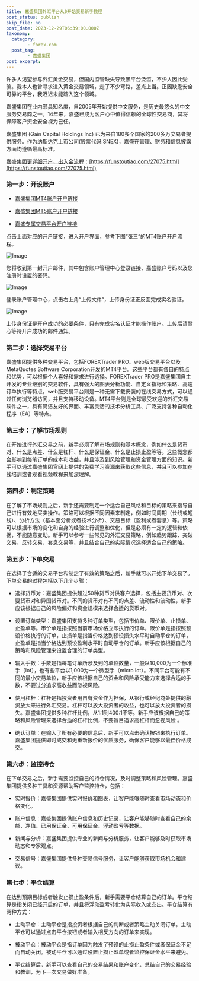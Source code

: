 ```yaml
---
title: 嘉盛集团外汇平台从0开始交易新手教程
post_status: publish
skip_file: no
post_date: 2023-12-29T06:39:00.000Z
taxonomy:
  category:
        - forex-com
  post_tag:
        - 嘉盛集团
post_excerpt: 
---
```

许多人渴望参与外汇黄金交易，但国内监管缺失导致黑平台泛滥，不少人因此受骗。我本人也曾寻求进入黄金交易领域，走了不少弯路，差点上当。正因缺乏安全可靠的平台，我迟迟未能踏入这个领域。

嘉盛集团在业内颇具知名度，自2005年开始提供中文服务，是历史最悠久的中文服务交易商之一。14年来，嘉盛已成为客户心中值得信赖的全球性交易商，其将保障客户资金安全视为己任。

嘉盛集团 (Gain Capital Holdings Inc) 已为来自180多个国家的200多万交易者提供服务。作为纳斯达克上市公司(股票代码:SNEX)，嘉盛在管理、财务和信息披露方面均遵循最高标准。

[嘉盛集团更详细开户，出入金流程](https://funstoutiao.com/27075.html)：[https://funstoutiao.com/27075.html](https://funstoutiao.com/27075.html)

### 第一步：开设账户

* [嘉盛集团MT4账户开户链接](https://s.ssgg.net/jsmt4)

* [嘉盛集团MT5账户开户链接](https://s.ssgg.net/jsmt5)

* [嘉盛专属交易平台开户链接](https://s.ssgg.net/js)

点击上面对应的开户链接，进入开户界面，参考下图“张三”的MT4账户开户流程。

![Image](https://prod-files-secure.s3.us-west-2.amazonaws.com/39ed1227-6d7d-4570-be36-9ccd4a2c4241/7a167aea-686b-400d-af59-4e18eb607a40/640.png?X-Amz-Algorithm=AWS4-HMAC-SHA256&X-Amz-Content-Sha256=UNSIGNED-PAYLOAD&X-Amz-Credential=ASIAZI2LB46657FSNXMS%2F20250227%2Fus-west-2%2Fs3%2Faws4_request&X-Amz-Date=20250227T041310Z&X-Amz-Expires=3600&X-Amz-Security-Token=IQoJb3JpZ2luX2VjEDMaCXVzLXdlc3QtMiJHMEUCIBcGqqvXxM5TFcPWGMpvFAbvmdqyCV7iCjOxIW4XzERVAiEAtbCvOhQr7KrU4h%2FJJcAzKLD9HHzUPSnpcfn3wHZ87Xsq%2FwMIbBAAGgw2Mzc0MjMxODM4MDUiDJ1cHBODmQIQvjAAGyrcAyWIZGFfFzc%2Fe5C8bESNEi0OaA7lfT0XfSefFS3tdkkO%2FcoUmTm0xi0t8MVdlRJ45arRrfUCKrqK7DGDHe0L8z%2FpHbkkf4Td%2Fsb7S4XXmRLSQMNCsbL4HmNUdUUooZLI%2FrvuygocNRrtYWmCUgis%2Bz2mIc%2FLjbEkE5fYRQWdhNnX%2FrtVkpIYlTcGywTzIWYyZ80xFxUdoh%2FCErh3pI9Ue7YXWNVRpM%2BkV6rr8x11Q09FRuEFux6COYuoBZGs%2FexfMSNX%2FV74TOvrDroUk9YlhI87WnADyfNsesBPc3G2rDk1X4uPGsihP9jfuLxaOk18ij1j9vGxS6FEHRoAYrZoqbYF1z0hnqBVs1nR5qR%2F0pproZx%2F4jvi7B8PGIxP0q48l2IZ9Jf1bfDc%2FErDZuFkdF65Ciuhpykn%2FsViurnDCphVWaswP3ObxPHKfav%2BWTBeI5vflwYAwpZaZqFo8LlEhjYa%2BbRK71Vv6g7XkRDd0OYWdmJ4AG5vfm9%2BF8PaXdf7byDWBJu0Lz3ajOlmEstSaNzVQ26DAQbqx68yvBn3Q5RGlbw%2B%2Bx1PMM6RCviulcacrnlEyDtn5fj1Rkqa0a4m9xPnL79eUV%2BPaa0hVV9utn3zoLyJq0oBqPnL682UMK6w%2F70GOqUBc5Vv4DyYXJPFGNIeEiCsPgnO5ANdhAp1bJN8FvSrO%2FOCgFdWEu9b4qJhZhzC33byRcJPxr1zDd8JksPuNZn8Po7cSyJyoxuFrT%2B5HYB5JqckZ5vUPFX60y%2Fu5PFdq6iSNswZd4HBrn87RqrqADecv5Y9LWdNlzX5urh5ozgmRU2QMsycl8TfIszNaQeTs5z90LCmNAcUIylaDCZhChWO3yRsqxZe&X-Amz-Signature=c8517a0e11d1b9ee54de397d0ef8abeddbb20696574185d2465182aa923dde1c&X-Amz-SignedHeaders=host&x-id=GetObject)

您将收到第一封开户邮件，其中包含账户管理中心登录链接、嘉盛账户号码以及您注册时设置的密码。

![Image](https://prod-files-secure.s3.us-west-2.amazonaws.com/39ed1227-6d7d-4570-be36-9ccd4a2c4241/eaa1c6b3-2877-4284-a0e1-530e222c27fb/image.png?X-Amz-Algorithm=AWS4-HMAC-SHA256&X-Amz-Content-Sha256=UNSIGNED-PAYLOAD&X-Amz-Credential=ASIAZI2LB46657FSNXMS%2F20250227%2Fus-west-2%2Fs3%2Faws4_request&X-Amz-Date=20250227T041310Z&X-Amz-Expires=3600&X-Amz-Security-Token=IQoJb3JpZ2luX2VjEDMaCXVzLXdlc3QtMiJHMEUCIBcGqqvXxM5TFcPWGMpvFAbvmdqyCV7iCjOxIW4XzERVAiEAtbCvOhQr7KrU4h%2FJJcAzKLD9HHzUPSnpcfn3wHZ87Xsq%2FwMIbBAAGgw2Mzc0MjMxODM4MDUiDJ1cHBODmQIQvjAAGyrcAyWIZGFfFzc%2Fe5C8bESNEi0OaA7lfT0XfSefFS3tdkkO%2FcoUmTm0xi0t8MVdlRJ45arRrfUCKrqK7DGDHe0L8z%2FpHbkkf4Td%2Fsb7S4XXmRLSQMNCsbL4HmNUdUUooZLI%2FrvuygocNRrtYWmCUgis%2Bz2mIc%2FLjbEkE5fYRQWdhNnX%2FrtVkpIYlTcGywTzIWYyZ80xFxUdoh%2FCErh3pI9Ue7YXWNVRpM%2BkV6rr8x11Q09FRuEFux6COYuoBZGs%2FexfMSNX%2FV74TOvrDroUk9YlhI87WnADyfNsesBPc3G2rDk1X4uPGsihP9jfuLxaOk18ij1j9vGxS6FEHRoAYrZoqbYF1z0hnqBVs1nR5qR%2F0pproZx%2F4jvi7B8PGIxP0q48l2IZ9Jf1bfDc%2FErDZuFkdF65Ciuhpykn%2FsViurnDCphVWaswP3ObxPHKfav%2BWTBeI5vflwYAwpZaZqFo8LlEhjYa%2BbRK71Vv6g7XkRDd0OYWdmJ4AG5vfm9%2BF8PaXdf7byDWBJu0Lz3ajOlmEstSaNzVQ26DAQbqx68yvBn3Q5RGlbw%2B%2Bx1PMM6RCviulcacrnlEyDtn5fj1Rkqa0a4m9xPnL79eUV%2BPaa0hVV9utn3zoLyJq0oBqPnL682UMK6w%2F70GOqUBc5Vv4DyYXJPFGNIeEiCsPgnO5ANdhAp1bJN8FvSrO%2FOCgFdWEu9b4qJhZhzC33byRcJPxr1zDd8JksPuNZn8Po7cSyJyoxuFrT%2B5HYB5JqckZ5vUPFX60y%2Fu5PFdq6iSNswZd4HBrn87RqrqADecv5Y9LWdNlzX5urh5ozgmRU2QMsycl8TfIszNaQeTs5z90LCmNAcUIylaDCZhChWO3yRsqxZe&X-Amz-Signature=843197109cf46dbd7a6087668a4fc141c31336c55184448125d1d0331930ac5e&X-Amz-SignedHeaders=host&x-id=GetObject)

登录账户管理中心，点击右上角“上传文件”，上传身份证正反面完成实名验证。

![Image](https://prod-files-secure.s3.us-west-2.amazonaws.com/39ed1227-6d7d-4570-be36-9ccd4a2c4241/54090639-09fc-46b4-a135-e0289f707147/image.png?X-Amz-Algorithm=AWS4-HMAC-SHA256&X-Amz-Content-Sha256=UNSIGNED-PAYLOAD&X-Amz-Credential=ASIAZI2LB46657FSNXMS%2F20250227%2Fus-west-2%2Fs3%2Faws4_request&X-Amz-Date=20250227T041310Z&X-Amz-Expires=3600&X-Amz-Security-Token=IQoJb3JpZ2luX2VjEDMaCXVzLXdlc3QtMiJHMEUCIBcGqqvXxM5TFcPWGMpvFAbvmdqyCV7iCjOxIW4XzERVAiEAtbCvOhQr7KrU4h%2FJJcAzKLD9HHzUPSnpcfn3wHZ87Xsq%2FwMIbBAAGgw2Mzc0MjMxODM4MDUiDJ1cHBODmQIQvjAAGyrcAyWIZGFfFzc%2Fe5C8bESNEi0OaA7lfT0XfSefFS3tdkkO%2FcoUmTm0xi0t8MVdlRJ45arRrfUCKrqK7DGDHe0L8z%2FpHbkkf4Td%2Fsb7S4XXmRLSQMNCsbL4HmNUdUUooZLI%2FrvuygocNRrtYWmCUgis%2Bz2mIc%2FLjbEkE5fYRQWdhNnX%2FrtVkpIYlTcGywTzIWYyZ80xFxUdoh%2FCErh3pI9Ue7YXWNVRpM%2BkV6rr8x11Q09FRuEFux6COYuoBZGs%2FexfMSNX%2FV74TOvrDroUk9YlhI87WnADyfNsesBPc3G2rDk1X4uPGsihP9jfuLxaOk18ij1j9vGxS6FEHRoAYrZoqbYF1z0hnqBVs1nR5qR%2F0pproZx%2F4jvi7B8PGIxP0q48l2IZ9Jf1bfDc%2FErDZuFkdF65Ciuhpykn%2FsViurnDCphVWaswP3ObxPHKfav%2BWTBeI5vflwYAwpZaZqFo8LlEhjYa%2BbRK71Vv6g7XkRDd0OYWdmJ4AG5vfm9%2BF8PaXdf7byDWBJu0Lz3ajOlmEstSaNzVQ26DAQbqx68yvBn3Q5RGlbw%2B%2Bx1PMM6RCviulcacrnlEyDtn5fj1Rkqa0a4m9xPnL79eUV%2BPaa0hVV9utn3zoLyJq0oBqPnL682UMK6w%2F70GOqUBc5Vv4DyYXJPFGNIeEiCsPgnO5ANdhAp1bJN8FvSrO%2FOCgFdWEu9b4qJhZhzC33byRcJPxr1zDd8JksPuNZn8Po7cSyJyoxuFrT%2B5HYB5JqckZ5vUPFX60y%2Fu5PFdq6iSNswZd4HBrn87RqrqADecv5Y9LWdNlzX5urh5ozgmRU2QMsycl8TfIszNaQeTs5z90LCmNAcUIylaDCZhChWO3yRsqxZe&X-Amz-Signature=a8e412c3aa745dc6032ffaac914ce0e7ba3514a511fadc582e35ca55641a23a0&X-Amz-SignedHeaders=host&x-id=GetObject)

上传身份证是开户成功的必要条件，只有完成实名认证才能操作账户。上传后请耐心等待开户成功的邮件通知。

### 第二步：选择交易平台

嘉盛集团提供多种交易平台，包括FOREXTrader PRO、web版交易平台以及MetaQuotes Software Corporation开发的MT4平台。这些平台都有各自的特点和优势，可以根据个人喜好和需求进行选择。FOREXTrader PRO是嘉盛集团自主开发的专业级别的交易软件，具有强大的图表分析功能、自定义指标和策略、高速订单执行等特点。web版交易平台则是一种无需下载安装的在线交易方式，可以通过任何浏览器访问，并且支持移动设备。MT4平台则是全球最受欢迎的外汇交易软件之一，具有简洁友好的界面、丰富灵活的技术分析工具、广泛支持各种自动化程序（EA）等特点。

### 第三步：了解市场规则

在开始进行外汇交易之前，新手必须了解市场规则和基本概念，例如什么是货币对、什么是点差、什么是杠杆、什么是保证金、什么是止损止盈等等。这些概念都会影响到每笔订单的成本和收益，并且涉及到风险管理和资金管理方面的知识。新手可以通过嘉盛集团官网上提供的免费学习资源来获取这些信息，并且可以参加在线培训或者观看视频教程来加深理解。

### 第四步：制定策略

在了解了市场规则之后，新手还需要制定一个适合自己风格和目标的策略来指导自己进行有效地买卖操作。策略可以根据不同因素来制定，例如时间周期（长线或短线）、分析方法（基本面分析或者技术分析）、交易目标（盈利或者套息）等。策略可以根据市场的变化和自身的经验进行调整和优化，但是必须有一定的逻辑和依据，不能随意变动。新手可以参考一些常见的外汇交易策略，例如趋势跟踪、突破交易、反转交易、套息交易等，并且结合自己的实际情况选择适合自己的策略。

### 第五步：下单交易

在选择了合适的交易平台和制定了有效的策略之后，新手就可以开始下单交易了。下单交易的过程包括以下几个步骤：

* 选择货币对：嘉盛集团提供超过50种货币对供客户选择，包括主要货币对、次要货币对和异国货币对。不同的货币对有不同的点差、流动性和波动性，新手应该根据自己的风险偏好和资金规模来选择合适的货币对。

* 设置订单类型：嘉盛集团支持多种订单类型，包括市价单、限价单、止损单、止盈单等。市价单是指按照当前市场价格立即执行的订单，限价单是指按照预设价格执行的订单，止损单是指当价格达到预设损失水平时自动平仓的订单，止盈单是指当价格达到预设盈利水平时自动平仓的订单。新手应该根据自己的策略和风险管理来设置合理的订单类型。

* 输入手数：手数是指每笔订单所涉及到的单位数量，一般以10,000为一个标准手（lot），也有些平台以1,000为一个微型手（micro lot）。不同平台可能有不同的最小交易单位，新手应该根据自己的资金和风险承受能力来选择合适的手数，不要过分追求高收益而忽视风险。

* 使用杠杆：杠杆是指投资者用自有资金作为担保，从银行或经纪商处提供的融资放大来进行外汇交易。杠杆可以放大投资者的收益，也可以放大投资者的损失。嘉盛集团提供多种杠杆比例，从1:1到400:1不等。新手应该根据自己的策略和风险管理来选择合适的杠杆比例，不要盲目追求高杠杆而忽视风险 。

* 确认订单：在输入了所有必要的信息后，新手可以点击确认按钮来执行订单。嘉盛集团提供即时成交和无重新报价的优质服务，确保客户能够以最佳价格成交。

### 第六步：监控持仓

在下单交易之后，新手需要监控自己的持仓情况，及时调整策略和风险管理。嘉盛集团提供多种工具和资源帮助客户监控持仓，包括：

* 实时报价：嘉盛集团提供实时报价和图表，让客户能够随时查看市场动态和价格变化。

* 账户信息：嘉盛集团提供账户信息和历史记录，让客户能够随时查看自己的余额、净值、已用保证金、可用保证金、浮动盈亏等数据。

* 新闻与分析：嘉盛集团提供专业的新闻与分析服务，让客户能够及时获取市场动态和专家观点。

* 交易信号：嘉盛集团提供多种交易信号服务，让客户能够获取市场机会和建议。

### 第七步：平仓结算

在达到预期目标或者触发止损止盈条件后，新手需要平仓结算自己的订单。平仓结算是指关闭已经开启的订单，并且将浮动盈亏转化为实际收入或支出。平仓结算有两种方式：

* 主动平仓：主动平仓是指投资者根据自己的判断或者策略主动关闭订单。主动平仓可以通过点击平仓按钮或者输入相反方向的订单来实现。

* 被动平仓：被动平仓是指订单因为触发了预设的止损止盈条件或者保证金不足而自动关闭。被动平仓可以通过设置止损止盈单或者监控保证金水平来避免。

* 平仓结算后，新手可以查看自己的交易结果和账户变化，总结自己的交易经验和教训，为下一次交易做好准备。